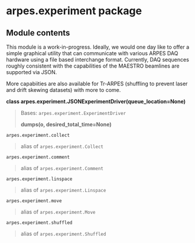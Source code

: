 arpes.experiment package
========================

Module contents
---------------

This module is a work-in-progress. Ideally, we would one day like to
offer a simple graphical utility that can communicate with various ARPES
DAQ hardware using a file based interchange format. Currently, DAQ
sequences roughly consistent with the capabilities of the MAESTRO
beamlines are supported via JSON.

More capabiities are also available for Tr-ARPES (shuffling to prevent
laser and drift skewing datasets) with more to come.

**class arpes.experiment.JSONExperimentDriver(queue\_location=None)**

> Bases: `arpes.experiment.ExperimentDriver`
>
> **dumps(o, desired\_total\_time=None)**

`arpes.experiment.collect`

> alias of `arpes.experiment.Collect`

`arpes.experiment.comment`

> alias of `arpes.experiment.Comment`

`arpes.experiment.linspace`

> alias of `arpes.experiment.Linspace`

`arpes.experiment.move`

> alias of `arpes.experiment.Move`

`arpes.experiment.shuffled`

> alias of `arpes.experiment.Shuffled`
